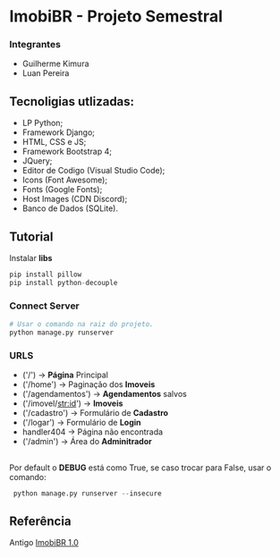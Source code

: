 # ImobiBR - Projeto Semestral

### Integrantes 
- Guilherme Kimura
- Luan Pereira

## 

## Tecnoligias utlizadas: 
- LP Python;
- Framework Django;
- HTML, CSS e JS;
- Framework Bootstrap 4;
- JQuery;
- Editor de Codigo (Visual Studio Code);
- Icons (Font Awesome);
- Fonts (Google Fonts);
- Host Images (CDN Discord);
- Banco de Dados (SQLite).

## 

## Tutorial

Instalar **libs**

```Python
pip install pillow
pip install python-decouple
```

### Connect Server 

```Python
# Usar o comando na raiz do projeto.
python manage.py runserver
```
### URLS

- ('/') -> **Página** Principal 
- ('/home') -> Paginação dos **Imoveis**
- ('/agendamentos') -> **Agendamentos** salvos
- ('/imovel/<str:id>') -> **Imoveis**
- ('/cadastro') -> Formulário de **Cadastro**
- ('/logar') -> Formulário de **Login**
- handler404 -> Página não encontrada
- ('/admin') -> Área do **Adminitrador**

##

Por default o **DEBUG** está como True, se caso trocar para False, usar o comando: 
```Python
 python manage.py runserver --insecure
```
## 

## Referência 

Antigo <a href="https://github.com/satoosan/ImobiBR/archive/refs/tags/v1.0.zip">ImobiBR 1.0</a>
